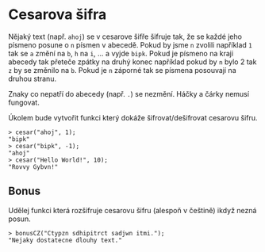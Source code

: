 # Cesarova šifra

Nějaký text (např. `ahoj`) se v cesarove šifře šifruje tak, že se každé jeho písmeno posune o `n` písmen v abecedě.
Pokud by jsme `n` zvolili například `1` tak se `a` změní na  `b`, `h` na `i`, ... a vyjde `bipk`.
Pokud je písmeno na kraji abecedy tak přeteče zpátky na druhý konec například pokud by `n` bylo 2 tak `z` by se změnilo na `b`.
Pokud je `n` záporné tak se písmena posouvají na druhou stranu.

Znaky co nepatří do abecedy (např. `.`) se nezmění. Háčky a čárky nemusí fungovat.

Úkolem bude vytvořit funkci který dokáže šifrovat/dešifrovat cesarovu šifru.

```shell
> cesar("ahoj", 1);
"bipk"
> cesar("bipk", -1);
"ahoj"
> cesar("Hello World!", 10);
"Rovvy Gybvn!"
```

## Bonus
Udělej funkci která rozšifruje cesarovu šifru (alespoň v češtině) ikdyž nezná posun.

```shell
> bonusCZ("Ctypzn sdhipitrct sadjwn itmi.");
"Nejaky dostatecne dlouhy text."
```
